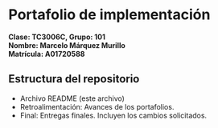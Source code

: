 # Portafolio de implementación
**Clase: TC3006C, Grupo: 101**  
**Nombre: Marcelo Márquez Murillo**  
**Matrícula: A01720588**  

## Estructura del repositorio
* Archivo README (este archivo)
* Retroalimentación: Avances de los portafolios.
* Final: Entregas finales. Incluyen los cambios solicitados.
